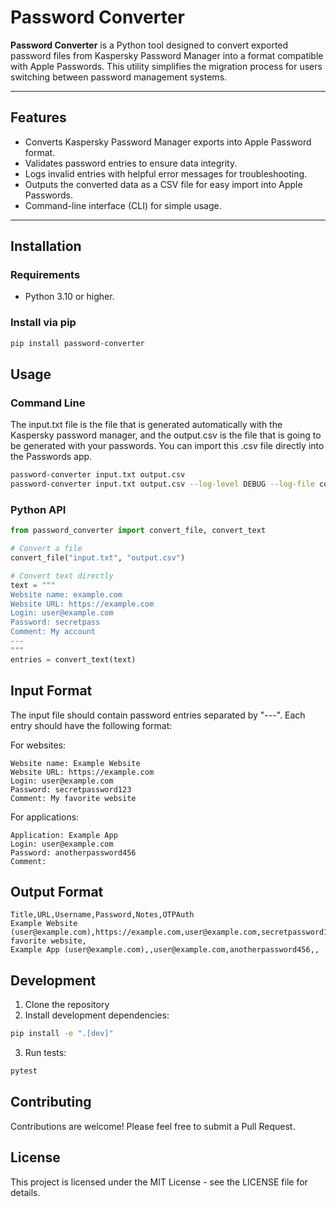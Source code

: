 # Password Converter

**Password Converter** is a Python tool designed to convert exported password files from Kaspersky Password Manager into a format compatible with Apple Passwords. This utility simplifies the migration process for users switching between password management systems.

---

## Features

- Converts Kaspersky Password Manager exports into Apple Password format.
- Validates password entries to ensure data integrity.
- Logs invalid entries with helpful error messages for troubleshooting.
- Outputs the converted data as a CSV file for easy import into Apple Passwords.
- Command-line interface (CLI) for simple usage.

---

## Installation

### Requirements
- Python 3.10 or higher.

### Install via pip
```bash
pip install password-converter
```

## Usage

### Command Line

The input.txt file is the file that is generated automatically with the Kaspersky password manager, and the output.csv is the file that is going to be generated with your passwords. You can import this .csv file directly into the Passwords app.

```bash
password-converter input.txt output.csv
password-converter input.txt output.csv --log-level DEBUG --log-file convert.log
```

### Python API

```python
from password_converter import convert_file, convert_text

# Convert a file
convert_file("input.txt", "output.csv")

# Convert text directly
text = """
Website name: example.com
Website URL: https://example.com
Login: user@example.com
Password: secretpass
Comment: My account
---
"""
entries = convert_text(text)
```

## Input Format

The input file should contain password entries separated by "---". Each entry should have the following format:

For websites:
```
Website name: Example Website
Website URL: https://example.com
Login: user@example.com
Password: secretpassword123
Comment: My favorite website
```

For applications:
```
Application: Example App
Login: user@example.com
Password: anotherpassword456
Comment:
```

## Output Format

```
Title,URL,Username,Password,Notes,OTPAuth
Example Website (user@example.com),https://example.com,user@example.com,secretpassword123,My favorite website,
Example App (user@example.com),,user@example.com,anotherpassword456,,
```

## Development

1. Clone the repository
2. Install development dependencies:
```bash
pip install -e ".[dev]"
```
3. Run tests:
```bash
pytest
```

## Contributing

Contributions are welcome! Please feel free to submit a Pull Request.

## License

This project is licensed under the MIT License - see the LICENSE file for details.

